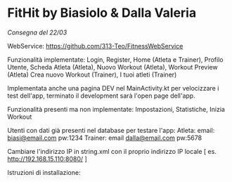 # FitHit by Biasiolo & Dalla Valeria
*Consegna del 22/03*

WebService: https://github.com/313-Teo/FitnessWebService

Funzionalità implementate: 
Login, Register, Home (Atleta e Trainer), Profilo Utente, 
Scheda Atleta (Atleta), Nuovo Workout (Atleta), Workout Preview (Atleta)
Crea nuovo Workout (Trainer), I tuoi atleti (Trainer)

Implementata anche una pagina DEV nel MainActivity.kt per velocizzare i test dell'app, 
terminato il development sarà l'open page dell'app.

Funzionalità presenti ma non implementate: Impostazioni, Statistiche, Inizia Workout

Utenti con dati già presenti nel database per testare l'app:
Atleta: email: biasi@email.com pw:1234
Trainer: email dalla@email.com pw:5678

Cambiare l'indirizzo IP in string.xml con il proprio indirizzo IP locale
[ es. <string name="url"> http://192.168.15.110:8080/ </string> ]

Istruzioni di installazione:
